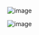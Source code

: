 <p align=“center”
  
![image](https://github.com/user-attachments/assets/879919b7-96f5-4308-99c3-d19858cdc23d)

</p>


<p align=“center”
  
![image](https://github.com/user-attachments/assets/4cf68760-5349-4a00-b6bb-e6b92b49280d)

</p>
